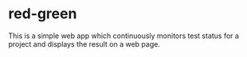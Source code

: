 # red-green
This is a simple web app which continuously monitors test status for a project and displays the result on a web page.

